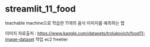 # streamlit_11_food

teachable machine으로 학습한 11개의 음식 이미지를 예측하는 앱

이미지 자료출처 : https://www.kaggle.com/datasets/trolukovich/food11-image-dataset
작업 ec2 freetier
